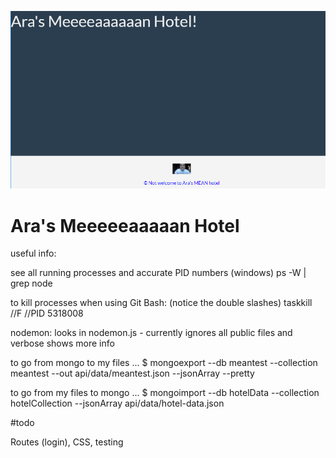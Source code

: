 ![Alt text](./public/images/Homepage.PNG?raw=true "Sneak Peek at the Hotel")

# Ara's Meeeeeaaaaan Hotel


useful info:

see all running processes and accurate PID numbers (windows)
ps -W | grep node

to kill processes when using Git Bash: (notice the double slashes)
taskkill //F //PID 5318008

nodemon:
looks in nodemon.js - currently ignores all public files and verbose shows more info


to go from mongo to my files ...
$ mongoexport --db meantest --collection meantest --out api/data/meantest.json --jsonArray --pretty


to go from my files to mongo ...
$ mongoimport --db hotelData --collection hotelCollection --jsonArray api/data/hotel-data.json

#todo

Routes (login), CSS, testing
